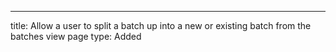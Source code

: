 ---
title: Allow a user to split a batch up into a new or existing batch from the batches view page
type: Added
